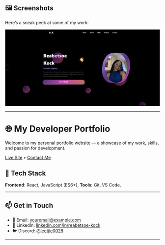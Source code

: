 ## 🖼 Screenshots
Here’s a sneak peek at some of my work:
<p align="center">
  <img src="https://github.com/leentjie03/reabetsoe-kock-portfolio/blob/main/public/images/portfolio.jpg" />
</p>

---

# 🌐 My Developer Portfolio

Welcome to my personal portfolio website — a showcase of my work, skills, and passion for development.

[Live Site](https://rea-portfolio.vercel.app/) • [Contact Me](mailto:ieleenkock@gmail.com)

## 🧰 Tech Stack
**Frontend:**  React, JavaScript (ES6+),
**Tools:** Git, VS Code, 

---



## 📫 Get in Touch
- 📧 Email: [youremail@example.com](mailto:ieleenkock@gmail.com.com)
- 💼 LinkedIn: [linkedin.com/in/reabetsoe-kock](https://linkedin.com/in/reabetsoe-kock)
- 🐦 Discord: [@leetjie0028]([https://twitter.com/yourhandle](https://discord.com/users/1245530595631828992))
---





















